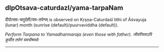 ## dIpOtsava-caturdazI/yama-tarpaNam
दीपोत्सव-चतुर्दशी/यम-तर्पणम् is observed on Kṛṣṇa-Caturdaśī tithi of Āśvayuja (lunar) month (sunrise (default)/puurvaviddha (default)).

_Perform Tarpana to Yamadharmaraja (even those with father). जीवत्पिताऽपि कुर्वीत तर्पणं यमभीष्मयोः_

---
